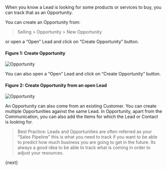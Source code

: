 When you know a Lead is looking for some products or services to buy, you can
track that as an Opportunity.

You can create an Opportunity from:

> Selling > Opportunity > New Opportunity

or open a “Open” Lead and click on “Create Opportunity” button.

#### Figure 1: Create Opportunity 

<img class="screenshot" alt="Opportunity" src="{{docs_base_url}}/assets/img/crm/opportunity.png">

You can also open a “Open” Lead and click on “Create Opportunity” button.

#### Figure 2: Create Opportunity from an open Lead

<img class="screenshot" alt="Opportunity" src="{{docs_base_url}}/assets/img/crm/lead-to-opportunity.png">

An Opportunity can also come from an existing Customer. You can create
multiple Opportunities against the same Lead. In Opportunity, apart from the
Communication, you can also add the Items for which the Lead or Contact is
looking for.

> Best Practice: Leads and Opportunities are often referred as your “Sales
Pipeline” this is what you need to track if you want to be able to predict how
much business you are going to get in the future. Its always a good idea to be
able to track what is coming in order to adjust your resources.

{next}
